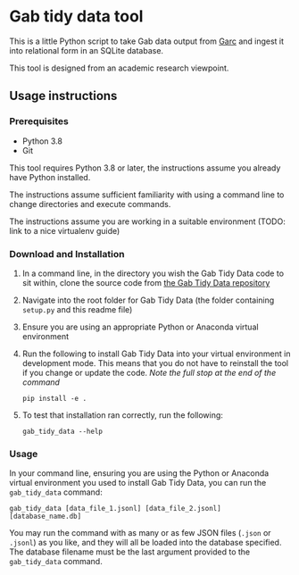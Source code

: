 # Gab tidy data tool

This is a little Python script to take Gab data output from [Garc][garc] and ingest it 
into relational form in an SQLite database.

This tool is designed from an academic research viewpoint.

## Usage instructions

### Prerequisites

- Python 3.8
- Git

This tool requires Python 3.8 or later, the instructions assume you already have Python
installed. 

The instructions assume sufficient familiarity with using a command line to change
directories and execute commands.

The instructions assume you are working in a suitable environment (TODO: link to a nice
virtualenv guide)

### Download and Installation

1. In a command line, in the directory you wish the Gab Tidy Data code to sit within,
   clone the source code from [the Gab Tidy Data repository][github_repo]
    
2. Navigate into the root folder for Gab Tidy Data (the folder containing `setup.py` 
   and this readme file)
   
3. Ensure you are using an appropriate Python or Anaconda virtual environment

4. Run the following to install Gab Tidy Data into your virtual environment in 
   development mode. This means that you do not have to reinstall the tool if you 
   change or update the code. *Note the full stop at the end of the command*
   
    `pip install -e .`

5. To test that installation ran correctly, run the following:

    `gab_tidy_data --help`

### Usage

In your command line, ensuring you are using the Python or Anaconda virtual environment
you used to install Gab Tidy Data, you can run the `gab_tidy_data` command:

```
gab_tidy_data [data_file_1.jsonl] [data_file_2.jsonl] [database_name.db]
```

You may run the command with as many or as few JSON files (`.json` or `.jsonl`) as you
like, and they will all be loaded into the database specified. The database filename
must be the last argument provided to the `gab_tidy_data` command.


[Garc]: https://github.com/ChrisStevens/garc
[github_repo]: https://github.com/QUT-Digital-Observatory/gab_tidy_data
